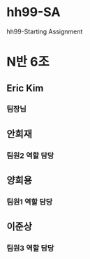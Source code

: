 # hh99-SA
hh99-Starting Assignment

# N반 6조

## Eric Kim
### 팀장님

## 안희재
### 팀원2 역할 담당

## 양희용
### 팀원1 역할 담당

## 이준상
### 팀원3 역할 담당
